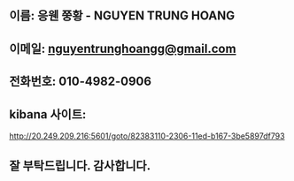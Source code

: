 ## 이름: 응웬 쭝황 - NGUYEN TRUNG HOANG
## 이메일:  nguyentrunghoangg@gmail.com
## 전화번호: 010-4982-0906
## kibana 사이트: 
 http://20.249.209.216:5601/goto/82383110-2306-11ed-b167-3be5897df793
 
## 잘 부탁드립니다. 감사합니다. 
